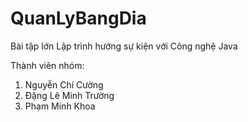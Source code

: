 # QuanLyBangDia
Bài tập lớn Lập trình hướng sự kiện với Công nghệ Java

Thành viên nhóm:
1. Nguyễn Chí Cường
2. Đặng Lê Minh Trường
3. Phạm Minh Khoa
